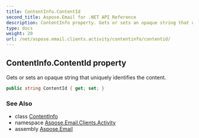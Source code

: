```yaml
---
title: ContentInfo.ContentId
second_title: Aspose.Email for .NET API Reference
description: ContentInfo property. Gets or sets an opaque string that uniquely identifies the content
type: docs
weight: 20
url: /net/aspose.email.clients.activity/contentinfo/contentid/
---
```

## ContentInfo.ContentId property

Gets or sets an opaque string that uniquely identifies the content.

```csharp
public string ContentId { get; set; }
```

### See Also

* class [ContentInfo](../)
* namespace [Aspose.Email.Clients.Activity](../../contentinfo/)
* assembly [Aspose.Email](../../../)


